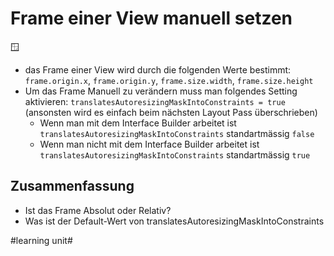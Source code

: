 # Frame einer View manuell setzen
🪟
- das Frame einer View wird durch die folgenden Werte bestimmt: `frame.origin.x`, `frame.origin.y`, `frame.size.width`, `frame.size.height`
- Um das Frame Manuell zu verändern muss man folgendes Setting aktivieren: `translatesAutoresizingMaskIntoConstraints = true` (ansonsten wird es einfach beim nächsten Layout Pass überschrieben)
	- Wenn man mit dem Interface Builder arbeitet ist `translatesAutoresizingMaskIntoConstraints` standartmässig `false`
	- Wenn man nicht mit dem Interface Builder arbeitet ist `translatesAutoresizingMaskIntoConstraints` standartmässig `true`

## Zusammenfassung
- Ist das Frame Absolut oder Relativ?
- Was ist der Default-Wert von  translatesAutoresizingMaskIntoConstraints

#learning unit#